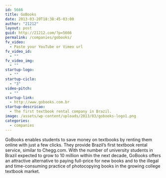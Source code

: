 ```yaml
---
id: 5666
title: GoBooks
date: 2013-03-20T18:38:45-03:00
author: "21212"
layout: post
guid: http://21212.com/?p=5666
permalink: /companies/gobooks/
fv_video:
  - Paste your YouTube or Vimeo url
fv_video_id:
  - ""
fv_video_img:
  - ""
startup-logo:
  - ""
startup-ciclo:
  - "3"
video-pitch:
  - ""
startup-link:
  - http://www.gobooks.com.br
startup-descricao:
  - The first textbook rental company in Brazil.
image: /assets/wp-content/uploads/2013/03/gobooks-logo1.png
categories:
  - companies
---
```

GoBooks enables students to save money on textbooks by renting them online with just a few clicks. They provide Brazil’s first textbook rental service, similar to Chegg.com. With the number of university students in Brazil expected to grow to 10 million within the next decade, GoBooks offers an attractive alternative to paying full-price for new books and to the illegal and time-consuming practice of photocopying books in the growing college textbook market.